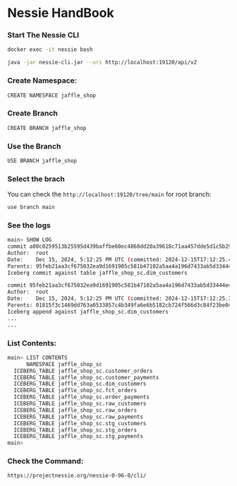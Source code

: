 # Nessie HandBook

### Start The Nessie CLI
```bash
docker exec -it nessie bash

java -jar nessie-cli.jar --uri http://localhost:19120/api/v2
```

### Create Namespace:
```bash
CREATE NAMESPACE jaffle_shop
```

### Create Branch
```bash
CREATE BRANCH jaffle_shop
```

### Use the Branch
```bash
USE BRANCH jaffle_shop
```

### Select the brach
You can check the `http://localhost:19120/tree/main` for root branch:
```bash
use branch main
```

### See the logs
```bash
main> SHOW LOG
commit a00c0259513b25595d439baffbe60ec4868dd20a39618c71aa457dde5d1c5b29   
Author:  root                                                             
Date:    Dec 15, 2024, 5:12:25 PM UTC (committed: 2024-12-15T17:12:25.423665999Z)                                                                   
Parents: 95feb21aa3cf675032ea9d1691905c581b47102a5aa4a196d7433ab5d33444e4                                                                               
Iceberg commit against table jaffle_shop_sc.dim_customers                                                                                       

commit 95feb21aa3cf675032ea9d1691905c581b47102a5aa4a196d7433ab5d33444e4   
Author:  root                                                             
Date:    Dec 15, 2024, 5:12:25 PM UTC (committed: 2024-12-15T17:12:25.363132988Z)                                                                   
Parents: 01815f3c1469dd763a0533857c4b349fa6e6b5182cb724f566d3c84f23be0471                                                                               
Iceberg append against jaffle_shop_sc.dim_customers              
...
...                                                                               
```

### List Contents:
```bash
main> LIST CONTENTS
      NAMESPACE jaffle_shop_sc
  ICEBERG_TABLE jaffle_shop_sc.customer_orders
  ICEBERG_TABLE jaffle_shop_sc.customer_payments
  ICEBERG_TABLE jaffle_shop_sc.dim_customers
  ICEBERG_TABLE jaffle_shop_sc.fct_orders
  ICEBERG_TABLE jaffle_shop_sc.order_payments
  ICEBERG_TABLE jaffle_shop_sc.raw_customers
  ICEBERG_TABLE jaffle_shop_sc.raw_orders
  ICEBERG_TABLE jaffle_shop_sc.raw_payments
  ICEBERG_TABLE jaffle_shop_sc.stg_customers
  ICEBERG_TABLE jaffle_shop_sc.stg_orders
  ICEBERG_TABLE jaffle_shop_sc.stg_payments
main>
```

### Check the Command:
`https://projectnessie.org/nessie-0-96-0/cli/`